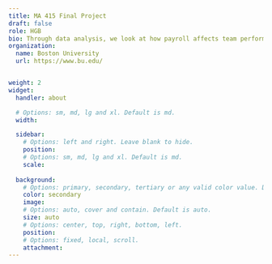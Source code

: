 ```yaml
---
title: MA 415 Final Project
draft: false
role: HGB
bio: Through data analysis, we look at how payroll affects team performance in the MLB. We have determined that a team with a higher payroll does not necessarily have a higher winning percentage than other teams in the MLB. The posts below show our weekly progress on the project. The Data link at the top tells you about the data we analyzed. The Big Picture link tells the story of our analysis. It includes an interactive plot of all stadiums with data about each team, as well as a recording detailing how to navigate our interactive plot. The Analysis link shows our main results in the form of graphs and tables. The Posts link is another way to see our weekly progress. The About link tells you more about the members of this team. Clicking HGB on the left will bring you back to this home page!
organization:
  name: Boston University
  url: https://www.bu.edu/


weight: 2
widget:
  handler: about

  # Options: sm, md, lg and xl. Default is md.
  width:

  sidebar:
    # Options: left and right. Leave blank to hide.
    position:
    # Options: sm, md, lg and xl. Default is md.
    scale:
  
  background:
    # Options: primary, secondary, tertiary or any valid color value. Default is primary.
    color: secondary
    image:
    # Options: auto, cover and contain. Default is auto.
    size: auto
    # Options: center, top, right, bottom, left.
    position:
    # Options: fixed, local, scroll.
    attachment:
---
```

